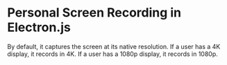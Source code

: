 # Personal Screen Recording in Electron.js

By default, it captures the screen at its native resolution.
If a user has a 4K display, it records in 4K.
If a user has a 1080p display, it records in 1080p.